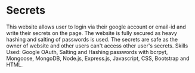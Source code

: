 # Secrets
This website allows user to login via their google account or email-id and write their secrets on the page. The website is fully secured as heavy hashing and salting of passwords is used. The secrets are safe as the owner of website and other users can't access other user's secrets.
Skills Used: Google OAuth, Salting and Hashing passwords with bcrpyt, Mongoose, MongoDB, Node.js, Express.js, Javascript, CSS, Bootstrap and HTML.
